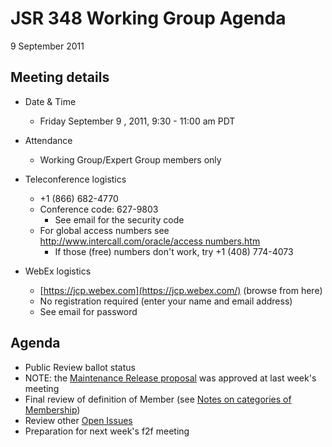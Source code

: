# JSR 348 Working Group Agenda  
9 September 2011

## Meeting details

*   Date & Time
    *   Friday September 9 , 2011, 9:30 - 11:00 am PDT
*   Attendance
    *   Working Group/Expert Group members only  

*   Teleconference logistics
    *   +1 (866) 682-4770
    *   Conference code: 627-9803
        *   See email for the security code
    *   For global access numbers see [http://www.intercall.com/oracle/access numbers.htm](http://www.intercall.com/oracle/access_numbers.htm)
        *   If those (free) numbers don't work, try +1 (408) 774-4073
*   WebEx logistics
    *   [https://jcp.webex.com](https://jcp.webex.com/) (browse from here)
    *   No registration required (enter your name and email address)
    *   See email for password

## **Agenda**

*   Public Review ballot status
*   NOTE: the [Maintenance Release proposal](/files/Working%20documents/Maintenance-SEP-07-2011.md) was approved at last week's meeting
*   Final review of definition of Member (see [Notes on categories of Membership](/files/Working%20documents/Membership-SEP-07-2011.md))
*   Review other [Open Issues](/files/Meeting%20Materials/OpenIssues-2011-09-09.md)
*   Preparation for next week's f2f meeting